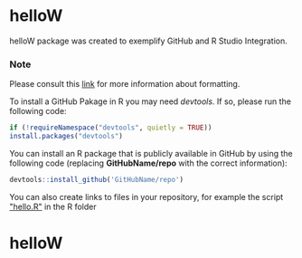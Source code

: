 # helloW
helloW package was created to exemplify GitHub and R Studio Integration.
### Note
Please consult this [link]( https://docs.github.com/en/get-started/writing-on-github/getting-started-with-writing-and-formatting-on-github/basic-writing-and-formatting-syntax) for more information
about formatting.

To install a GitHub Pakage in R you may need *devtools*. If so, please run the following code:
```R
if (!requireNamespace("devtools", quietly = TRUE))
install.packages("devtools")
```
You can install an R package that is publicly available in GitHub by using the following code
(replacing **GitHubName/repo** with the correct information):
```R
devtools::install_github('GitHubName/repo')
```
You can also create links to files in your repository, for example the script ["hello.R"](R/hello.R)
in the R folder
# helloW
